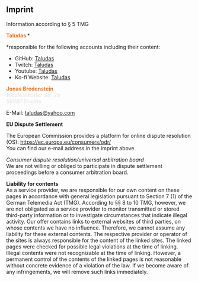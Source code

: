 ## Imprint
 Information according to § 5 TMG

 **<font color="#F37313"> Taludas </font>** *

 *responsible for the following accounts including their content:

 - GitHub: [Taludas](https://github.com/Taludas)
 - Twitch: [Taludas](https://www.twitch.tv/taludas)
 - Youtube: [Taludas](https://www.youtube.com/channel/UC2zf7MrD7IJmH96qBfcYhhA)
 - Ko-fi Website: [Taludas](https://ko-fi.com/taludas)

 **<font color="#F37313"> Jonas Bredenstein </font>** <br>
 ***<font color="#EAEAEA"> Westernkötter Str. 2a </font>*** <br>
 ***<font color="#EAEAEA"> 59597 Erwitte </font>***

 E-Mail: taludas@yahoo.com

 **EU Dispute Settlement**

 The European Commission provides a platform for online dispute resolution (OS): https://ec.europa.eu/consumers/odr/ <br>
 You can find our e-mail address in the imprint above.

 *Consumer dispute resolution/universal arbitration board* <br>
 We are not willing or obliged to participate in dispute settlement proceedings before a consumer arbitration board.

**Liability for contents** <br>
As a service provider, we are responsible for our own content on these pages in accordance with general legislation pursuant to Section 7 (1) of the German Telemedia Act (TMG). According to §§ 8 to 10 TMG, however, we are not obligated as a service provider to monitor transmitted or stored third-party information or to investigate circumstances that indicate illegal activity.
Our offer contains links to external websites of third parties, on whose contents we have no influence. Therefore, we cannot assume any liability for these external contents. The respective provider or operator of the sites is always responsible for the content of the linked sites. The linked pages were checked for possible legal violations at the time of linking. Illegal contents were not recognizable at the time of linking.
However, a permanent control of the contents of the linked pages is not reasonable without concrete evidence of a violation of the law. If we become aware of any infringements, we will remove such links immediately.
